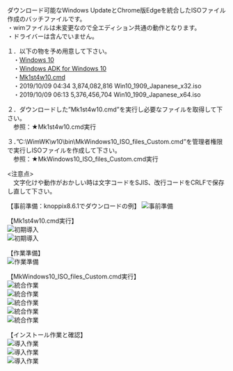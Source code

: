 ダウンロード可能なWindows UpdateとChrome版Edgeを統合したISOファイル作成のバッチファイルです。  
・wimファイルは未変更なので全エディション共通の動作となります。  
・ドライバーは含んでいません。  
  
１．以下の物を予め用意して下さい。  
　・[Windows 10](https://www.microsoft.com/ja-jp/software-download/windows10)  
　・[Windows ADK for Windows 10](https://docs.microsoft.com/ja-jp/windows-hardware/get-started/adk-install)  
　・[Mk1st4w10.cmd](https://github.com/office-itou/Windows/blob/master/Make%20ISO%20files%20for%20Window%2010/source/Mk1st4w10.cmd)  
　・2019/10/09  04:34     3,874,082,816 Win10_1909_Japanese_x32.iso  
　・2019/10/09  06:13     5,376,456,704 Win10_1909_Japanese_x64.iso  
  
２．ダウンロードした”Mk1st4w10.cmd”を実行し必要なファイルを取得して下さい。  
　参照：★Mk1st4w10.cmd実行  
  
３．”C:\WimWK\w10\bin\MkWindows10_ISO_files_Custom.cmd”を管理者権限で実行しISOファイルを作成して下さい。  
　参照：★MkWindows10_ISO_files_Custom.cmd実行  
  
<注意点>  
　文字化けや動作がおかしい時は文字コードをSJIS、改行コードをCRLFで保存し直して下さい。  
  
【事前準備：knoppix8.6.1でダウンロードの例】
![事前準備](https://github.com/office-itou/Windows/blob/master/Make%20ISO%20files%20for%20Window%2010/picture/00.%E4%BA%8B%E5%89%8D%E6%BA%96%E5%82%99-01.png)  
  
【Mk1st4w10.cmd実行】  
![初期導入](https://github.com/office-itou/Windows/blob/master/Make%20ISO%20files%20for%20Window%2010/picture/01.%E5%88%9D%E6%9C%9F%E5%B0%8E%E5%85%A5-01.jpg)  
![初期導入](https://github.com/office-itou/Windows/blob/master/Make%20ISO%20files%20for%20Window%2010/picture/01.%E5%88%9D%E6%9C%9F%E5%B0%8E%E5%85%A5-02.jpg)  
  
【作業準備】  
![作業準備](https://github.com/office-itou/Windows/blob/master/Make%20ISO%20files%20for%20Window%2010/picture/02.%E4%BD%9C%E6%A5%AD%E6%BA%96%E5%82%99-01.jpg)  
  
【MkWindows10_ISO_files_Custom.cmd実行】  
![統合作業](https://github.com/office-itou/Windows/blob/master/Make%20ISO%20files%20for%20Window%2010/picture/03.%E7%B5%B1%E5%90%88%E4%BD%9C%E6%A5%AD-01.jpg)  
![統合作業](https://github.com/office-itou/Windows/blob/master/Make%20ISO%20files%20for%20Window%2010/picture/03.%E7%B5%B1%E5%90%88%E4%BD%9C%E6%A5%AD-02-01(Oscdimg%E5%B0%8E%E5%85%A5%E5%89%8D).jpg)  
![統合作業](https://github.com/office-itou/Windows/blob/master/Make%20ISO%20files%20for%20Window%2010/picture/03.%E7%B5%B1%E5%90%88%E4%BD%9C%E6%A5%AD-03.jpg)  
![統合作業](https://github.com/office-itou/Windows/blob/master/Make%20ISO%20files%20for%20Window%2010/picture/03.%E7%B5%B1%E5%90%88%E4%BD%9C%E6%A5%AD-04.jpg)  
![統合作業](https://github.com/office-itou/Windows/blob/master/Make%20ISO%20files%20for%20Window%2010/picture/03.%E7%B5%B1%E5%90%88%E4%BD%9C%E6%A5%AD-05.jpg)  

【インストール作業と確認】  
![導入作業](https://github.com/office-itou/Windows/blob/master/Make%20ISO%20files%20for%20Window%2010/picture/04.%E5%B0%8E%E5%85%A5%E4%BD%9C%E6%A5%AD-01.png)  
![導入作業](https://github.com/office-itou/Windows/blob/master/Make%20ISO%20files%20for%20Window%2010/picture/04.%E5%B0%8E%E5%85%A5%E4%BD%9C%E6%A5%AD-02.png)  
![導入作業](https://github.com/office-itou/Windows/blob/master/Make%20ISO%20files%20for%20Window%2010/picture/04.%E5%B0%8E%E5%85%A5%E4%BD%9C%E6%A5%AD-03.png)  
